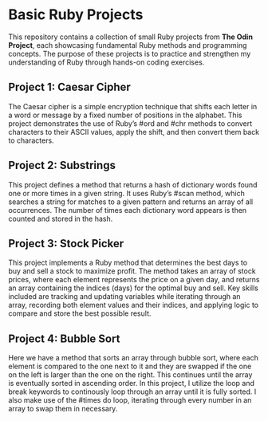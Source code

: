 # Basic Ruby Projects
This repository contains a collection of small Ruby projects from **The Odin Project**, each showcasing fundamental Ruby methods and programming concepts. The purpose of these projects is to practice and strengthen my understanding of Ruby through hands-on coding exercises.

## Project 1: Caesar Cipher
The Caesar cipher is a simple encryption technique that shifts each letter in a word or message by a fixed number of positions in the alphabet. This project demonstrates the use of Ruby’s #ord and #chr methods to convert characters to their ASCII values, apply the shift, and then convert them back to characters.

## Project 2: Substrings
This project defines a method that returns a hash of dictionary words found one or more times in a given string. It uses Ruby’s #scan method, which searches a string for matches to a given pattern and returns an array of all occurrences. The number of times each dictionary word appears is then counted and stored in the hash.

## Project 3: Stock Picker
This project implements a Ruby method that determines the best days to buy and sell a stock to maximize profit. The method takes an array of stock prices, where each element represents the price on a given day, and returns an array containing the indices (days) for the optimal buy and sell. Key skills included are tracking and updating variables while iterating through an array, recording both element values and their indices, and applying logic to compare and store the best possible result.

## Project 4: Bubble Sort
Here we have a method that sorts an array through bubble sort, where each element is compared to the one next to it and they are swapped if the one on the left is larger than the one on the right. This continues until the array is eventually sorted in ascending order. In this project, I utilize the loop and break keywords to continously loop through an array until it is fully sorted. I also make use of the #times do loop, iterating through every number in an array to swap them in necessary.